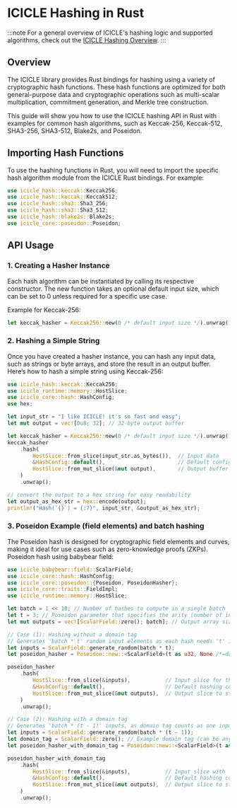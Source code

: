 # ICICLE Hashing in Rust

:::note
For a general overview of ICICLE's hashing logic and supported algorithms, check out the [ICICLE Hashing Overview](api/cpp/hash.md).
:::

## Overview

The ICICLE library provides Rust bindings for hashing using a variety of cryptographic hash functions. These hash functions are optimized for both general-purpose data and cryptographic operations such as multi-scalar multiplication, commitment generation, and Merkle tree construction.

This guide will show you how to use the ICICLE hashing API in Rust with examples for common hash algorithms, such as Keccak-256, Keccak-512, SHA3-256, SHA3-512, Blake2s, and Poseidon.

## Importing Hash Functions

To use the hashing functions in Rust, you will need to import the specific hash algorithm module from the ICICLE Rust bindings. For example:

```rust
use icicle_hash::keccak::Keccak256;
use icicle_hash::keccak::Keccak512;
use icicle_hash::sha3::Sha3_256;
use icicle_hash::sha3::Sha3_512;
use icicle_hash::blake2s::Blake2s;
use icicle_core::poseidon::Poseidon;
```

## API Usage

### 1. Creating a Hasher Instance

Each hash algorithm can be instantiated by calling its respective constructor. The new function takes an optional default input size, which can be set to 0 unless required for a specific use case.

Example for Keccak-256:

```rust
let keccak_hasher = Keccak256::new(0 /* default input size */).unwrap();
```

### 2. Hashing a Simple String

Once you have created a hasher instance, you can hash any input data, such as strings or byte arrays, and store the result in an output buffer.
Here’s how to hash a simple string using Keccak-256:

```rust
use icicle_hash::keccak::Keccak256;
use icicle_runtime::memory::HostSlice;
use icicle_core::hash::HashConfig;
use hex;

let input_str = "I like ICICLE! it's so fast and easy";
let mut output = vec![0u8; 32]; // 32-byte output buffer

let keccak_hasher = Keccak256::new(0 /* default input size */).unwrap();
keccak_hasher
    .hash(
        HostSlice::from_slice(input_str.as_bytes()),  // Input data
        &HashConfig::default(),                       // Default configuration
        HostSlice::from_mut_slice(&mut output),       // Output buffer
    )
    .unwrap();

// convert the output to a hex string for easy readability
let output_as_hex_str = hex::encode(output);
println!("Hash(`{}`) = {:?}", input_str, &output_as_hex_str);

```

### 3. Poseidon Example (field elements) and batch hashing

The Poseidon hash is designed for cryptographic field elements and curves, making it ideal for use cases such as zero-knowledge proofs (ZKPs).
Poseidon hash using babybear field:

```rust
use icicle_babybear::field::ScalarField;
use icicle_core::hash::HashConfig;
use icicle_core::poseidon::{Poseidon, PoseidonHasher};
use icicle_core::traits::FieldImpl;
use icicle_runtime::memory::HostSlice;

let batch = 1 << 10; // Number of hashes to compute in a single batch
let t = 3; // Poseidon parameter that specifies the arity (number of inputs) for each hash function
let mut outputs = vec![ScalarField::zero(); batch]; // Output array sized for the batch count

// Case (1): Hashing without a domain tag
// Generates 'batch * t' random input elements as each hash needs 't' inputs
let inputs = ScalarField::generate_random(batch * t);
let poseidon_hasher = Poseidon::new::<ScalarField>(t as u32, None /*=domain-tag*/).unwrap(); // Instantiate Poseidon without domain tag

poseidon_hasher
    .hash(
        HostSlice::from_slice(&inputs),           // Input slice for the hash function
        &HashConfig::default(),                   // Default hashing configuration
        HostSlice::from_mut_slice(&mut outputs),  // Output slice to store hash results
    )
    .unwrap();

// Case (2): Hashing with a domain tag
// Generates 'batch * (t - 1)' inputs, as domain tag counts as one input in each hash
let inputs = ScalarField::generate_random(batch * (t - 1));
let domain_tag = ScalarField::zero(); // Example domain tag (can be any valid field element)
let poseidon_hasher_with_domain_tag = Poseidon::new::<ScalarField>(t as u32, Some(&domain_tag) /*=domain-tag*/).unwrap();

poseidon_hasher_with_domain_tag
    .hash(
        HostSlice::from_slice(&inputs),           // Input slice with 't - 1' elements per hash
        &HashConfig::default(),                   // Default hashing configuration
        HostSlice::from_mut_slice(&mut outputs),  // Output slice to store hash results
    )
    .unwrap();
```


